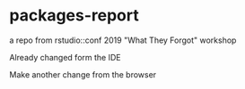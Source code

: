 # packages-report
a repo from rstudio::conf 2019 "What They Forgot" workshop

Already changed form the IDE 

Make another change from the browser

